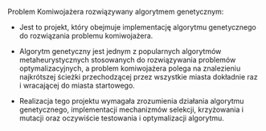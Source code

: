 Problem Komiwojażera rozwiązywany algorytmem genetycznym:

- Jest to projekt, który obejmuje implementację algorytmu genetycznego do rozwiązania problemu komiwojażera.

- Algorytm genetyczny jest jednym z popularnych algorytmów metaheurystycznych stosowanych do rozwiązywania problemów optymalizacyjnych,
  a problem komiwojażera polega na znalezieniu najkrótszej ścieżki przechodzącej przez wszystkie miasta dokładnie raz i wracającej do miasta startowego.

- Realizacja tego projektu wymagała zrozumienia działania algorytmu genetycznego,
  implementacji mechanizmów selekcji, krzyżowania i mutacji oraz oczywiście testowania i optymalizacji algorytmu.
